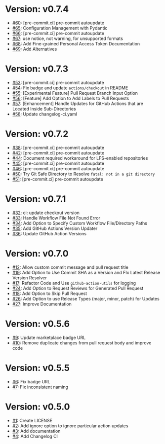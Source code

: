 # Version: v0.7.4

* [#60](https://github.com/saadmk11/github-actions-version-updater/pull/60): [pre-commit.ci] pre-commit autoupdate
* [#65](https://github.com/saadmk11/github-actions-version-updater/pull/65): Configuration Management with Pydantic
* [#66](https://github.com/saadmk11/github-actions-version-updater/pull/66): [pre-commit.ci] pre-commit autoupdate
* [#67](https://github.com/saadmk11/github-actions-version-updater/pull/67): use notice, not warning, for unsupported formats
* [#68](https://github.com/saadmk11/github-actions-version-updater/pull/68): Add Fine-grained Personal Access Token Documentation
* [#69](https://github.com/saadmk11/github-actions-version-updater/pull/69): Add Alternatives


# Version: v0.7.3

* [#53](https://github.com/saadmk11/github-actions-version-updater/pull/53): [pre-commit.ci] pre-commit autoupdate
* [#54](https://github.com/saadmk11/github-actions-version-updater/pull/54): Fix badge and update `actions/checkout` in README
* [#55](https://github.com/saadmk11/github-actions-version-updater/pull/55): [Experimental Feature] Pull Request Branch Input Option
* [#56](https://github.com/saadmk11/github-actions-version-updater/pull/56): [Feature] Add Option to Add Labels to Pull Requests
* [#57](https://github.com/saadmk11/github-actions-version-updater/pull/57): [Enhancement] Handle Updates for GitHub Actions that are Located Inside Sub-Directories
* [#58](https://github.com/saadmk11/github-actions-version-updater/pull/58): Update changelog-ci.yaml


# Version: v0.7.2

* [#38](https://github.com/saadmk11/github-actions-version-updater/pull/38): [pre-commit.ci] pre-commit autoupdate
* [#42](https://github.com/saadmk11/github-actions-version-updater/pull/42): [pre-commit.ci] pre-commit autoupdate
* [#44](https://github.com/saadmk11/github-actions-version-updater/pull/44): Document required workaround for LFS-enabled repositories
* [#45](https://github.com/saadmk11/github-actions-version-updater/pull/45): [pre-commit.ci] pre-commit autoupdate
* [#46](https://github.com/saadmk11/github-actions-version-updater/pull/46): [pre-commit.ci] pre-commit autoupdate
* [#50](https://github.com/saadmk11/github-actions-version-updater/pull/50): Try Git Safe Directory to Resolve `fatal: not in a git directory`
* [#51](https://github.com/saadmk11/github-actions-version-updater/pull/51): [pre-commit.ci] pre-commit autoupdate


# Version: v0.7.1

* [#32](https://github.com/saadmk11/github-actions-version-updater/pull/32): ci: update checkout version
* [#33](https://github.com/saadmk11/github-actions-version-updater/pull/33): Handle Workflow File Not Found Error
* [#34](https://github.com/saadmk11/github-actions-version-updater/pull/34): Add Option to Specify Custom Workflow File/Directory Paths
* [#35](https://github.com/saadmk11/github-actions-version-updater/pull/35): Add GitHub Actions Version Updater
* [#36](https://github.com/saadmk11/github-actions-version-updater/pull/36): Update GitHub Action Versions


# Version: v0.7.0

* [#12](https://github.com/saadmk11/github-actions-version-updater/pull/12): Allow custom commit message and pull request title
* [#19](https://github.com/saadmk11/github-actions-version-updater/pull/19): Add Option to Use Commit SHA as a Version and FIx Latest Release Version Resolver
* [#17](https://github.com/saadmk11/github-actions-version-updater/pull/17): Refactor Code and Use `github-action-utils` for logging
* [#24](https://github.com/saadmk11/github-actions-version-updater/pull/24): Add Option to Request Reviews for Generated Pull Request
* [#18](https://github.com/saadmk11/github-actions-version-updater/pull/18): Add Option to Skip Pull Request
* [#26](https://github.com/saadmk11/github-actions-version-updater/pull/26): Add Option to use Release Types (major, minor, patch) for Updates
* [#27](https://github.com/saadmk11/github-actions-version-updater/pull/27): Improve Documentation


# Version: v0.5.6

* [#9](https://github.com/saadmk11/github-actions-version-updater/pull/9): Update marketplace badge URL
* [#10](https://github.com/saadmk11/github-actions-version-updater/pull/10): Remove duplicate changes from pull request body and improve code


# Version: v0.5.5

* [#6](https://github.com/saadmk11/github-actions-version-updater/pull/6): Fix badge URL
* [#7](https://github.com/saadmk11/github-actions-version-updater/pull/7): Fix inconsistent naming


# Version: v0.5.0

* [#1](https://github.com/saadmk11/github-actions-version-updater/pull/1): Create LICENSE
* [#2](https://github.com/saadmk11/github-actions-version-updater/pull/2): Add ignore option to ignore particular action updates
* [#3](https://github.com/saadmk11/github-actions-version-updater/pull/3): Add documentation
* [#4](https://github.com/saadmk11/github-actions-version-updater/pull/4): Add Changelog CI
